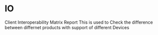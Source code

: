 IO
==

Client Interoperability Matrix Report
This is used to Check the difference between differnet products with support of different Devices
